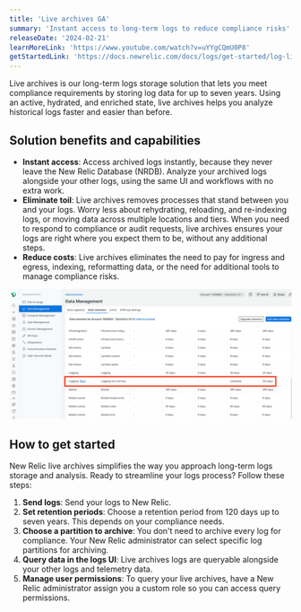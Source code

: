 ```yaml
---
title: 'Live archives GA'
summary: 'Instant access to long-term logs to reduce compliance risks'
releaseDate: '2024-02-21'
learnMoreLink: 'https://www.youtube.com/watch?v=uYYgCQmU0P8'
getStartedLink: 'https://docs.newrelic.com/docs/logs/get-started/log-live-archives'
---
```


Live archives is our long-term logs storage solution that lets you meet compliance requirements by storing log data for up to seven years. Using an active, hydrated, and enriched state, live archives helps you analyze historical logs faster and easier than before.

## Solution benefits and capabilities

- **Instant access**: Access archived logs instantly, because they never leave the New Relic Database (NRDB). Analyze your archived logs alongside your other logs, using the same UI and workflows with no extra work.
- **Eliminate toil**: Live archives removes processes that stand between you and your logs. Worry less about rehydrating, reloading, and re-indexing logs, or moving data across multiple locations and tiers. When you need to respond to compliance or audit requests, live archives ensures your logs are right where you expect them to be, without any additional steps.
- **Reduce costs**: Live archives eliminates the need to pay for ingress and egress, indexing, reformatting data, or the need for additional tools to manage compliance risks. 

![Screenshot of the retention management UI, showing live archives](./logs-live-archives-retention.png "Screenshot of the retention management UI, showing live archives")

## How to get started

New Relic live archives simplifies the way you approach long-term logs storage and analysis. Ready to streamline your logs process? Follow these steps:  

1. **Send logs**: Send your logs to New Relic.
1. **Set retention periods**: Choose a retention period from 120 days up to seven years. This depends on your compliance needs.
1. **Choose a partition to archive**: You don't need to archive every log for compliance. Your New Relic administrator can select specific log partitions for archiving.
1. **Query data in the logs UI**: Live archives logs are queryable alongside your other logs and telemetry data.
2. **Manage user permissions**: To query your live archives, have a New Relic administrator assign you a custom role so you can access query permissions. 
